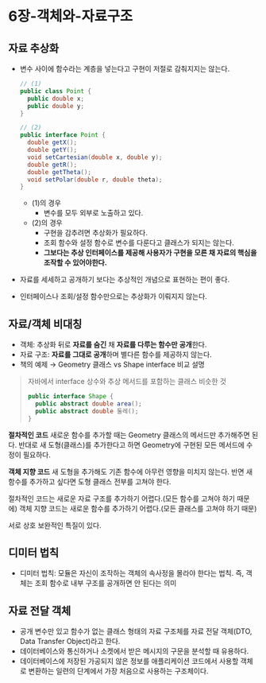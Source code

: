 # 6장-객체와-자료구조

## 자료 추상화

- 변수 사이에 함수라는 계층을 넣는다고 구현이 저절로 감춰지지는 않는다.

  ```java
  // (1)
  public class Point {
  	public double x;
  	public double y;
  }

  // (2)
  public interface Point {
  	double getX();
  	double getY();
  	void setCartesian(double x, double y);
  	double getR();
  	double getTheta();
  	void setPolar(double r, double theta);
  }
  ```

  - (1)의 경우
    - 변수를 모두 외부로 노출하고 있다.
  - (2)의 경우
    - 구현을 감추려면 추상화가 필요하다.
    - 조회 함수와 설정 함수로 변수를 다룬다고 클래스가 되지는 않는다.
    - **그보다는 추상 인터페이스를 제공해 사용자가 구현을 모른 채 자료의 핵심을 조작할 수 있어야한다.**

- 자료를 세세하고 공개하기 보다는 추상적인 개념으로 표현하는 편이 좋다.
- 인터페이스나 조회/설정 함수만으로는 추상화가 이뤄지지 않는다.

## 자료/객체 비대칭

- 객체: 추상화 뒤로 **자료를 숨긴** 채 **자료를 다루는 함수만 공개**한다.
- 자료 구조: **자료를 그대로 공개**하며 별다른 함수를 제공하지 않는다.
- 책의 예제 → Geometry 클래스 vs Shape interface 비교 설명

> 자바에서 interface
> 상수와 추상 메서드를 포함하는 클래스 비슷한 것
>
> ```java
> public interface Shape {
> 	public abstract double area();
> 	public abstract double 둘레();
> }
> ```

**절차적인 코드**
새로운 함수를 추가할 때는 Geometry 클래스의 메서드만 추가해주면 된다. 반대로 새 도형(클래스)를 추가한다고 하면 Geometry에 구현된 모든 메서드에 수정이 필요하다.

**객체 지향 코드**
새 도형을 추가해도 기존 함수에 아무런 영향을 미치지 않는다. 반면 새 함수를 추가하고 싶다면 도형 클래스 전부를 고쳐야 한다.

절차적인 코드는 새로운 자료 구조를 추가하기 어렵다.(모든 함수를 고쳐야 하기 때문에)
객체 지향 코드는 새로운 함수를 추가하기 어렵다.(모든 클래스를 고쳐야 하기 때문)

서로 상호 보완적인 특질이 있다.

## 디미터 법칙

- 디미터 법칙: 모듈은 자신이 조작하는 객체의 속사정을 몰라야 한다는 법칙. 즉, 객체는 조회 함수로 내부 구조를 공개하면 안 된다는 의미

## 자료 전달 객체

- 공개 변수만 있고 함수가 없는 클래스 형태의 자료 구조체를 자료 전달 객체(DTO, Data Transfer Object)라고 한다.
- 데이터베이스와 통신하거나 소켓에서 받은 메시지의 구문을 분석할 때 유용하다.
- 데이터베이스에 저장된 가공되지 않은 정보를 애플리케이션 코드에서 사용할 객체로 변환하는 일련의 단계에서 가장 처음으로 사용하는 구조체이다.
